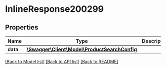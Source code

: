 # InlineResponse200299

## Properties
Name | Type | Description | Notes
------------ | ------------- | ------------- | -------------
**data** | [**\Swagger\Client\Model\ProductSearchConfig**](ProductSearchConfig.md) |  | [optional] 

[[Back to Model list]](../../README.md#documentation-for-models) [[Back to API list]](../../README.md#documentation-for-api-endpoints) [[Back to README]](../../README.md)

